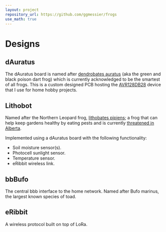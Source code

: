 ```yaml
---
layout: project
repository_url: https://github.com/ggmessier/frogs
use_math: true
---
```

# Designs

## dAuratus

The dAuratus board is named after [dendrobates auratus](https://en.wikipedia.org/wiki/Green_and_black_poison_dart_frog) (aka the green and black poison dart frog) which is currently acknowledged to be the smartest of all frogs.  This is a custom designed PCB hosting the [AVR128DB28](https://www.microchip.com/en-us/product/AVR128DB28) device that I use for home hobby projects.


## Lithobot

Named after the Northern Leopard frog, [lithobates pipiens](https://www.ab-conservation.com/avamp/identification-keys/juvenile-and-adult-amphibians-of-alberta/northern-leopard-frog/); a frog that can help keep gardens healthy by eating pests and is currently [threatened in Alberta](https://naturealberta.ca/what-happened-to-the-northern-leopard-frog/).

Implemented using a dAuratus board with the following functionality:
- Soil moisture sensor(s).
- Photocell sunlight sensor.
- Temperature sensor.
- eRibbit wireless link.


## bbBufo

The central bbb interface to the home network.  Named after Bufo marinus, the largest known species of toad.


## eRibbit

A wireless protocol built on top of LoRa.





